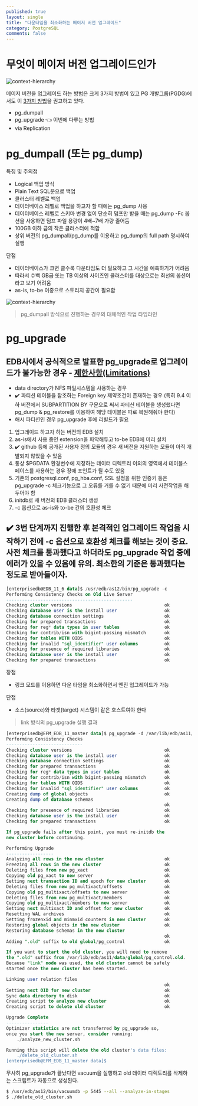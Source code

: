 ```yaml
---
published: true
layout: single
title: "다운타임을 최소화하는 메이저 버전 업그레이드"
category: PostgreSQL
comments: false
---
```


# 무엇이 메이저 버전 업그레이드인가 

![context-hierarchy](/assets/versions.png)  


메이저 버전을 업그레이드 하는 방법은 크게 3가지 방법이 있고 PG 개발그룹(PGDG)에서도 이 [3가지 방법](https://www.postgresql.org/docs/10/upgrading.html)을 권고하고 있다. 

- pg_dumpall
- pg_upgrade 👈 이번에 다루는 방법 
- via Replication


# pg_dumpall (또는 pg_dump) 
특징 및 주의점 
- Logical 백업 방식 
- Plain Text SQL문으로 백업
- 클러스터 레벨로 백업
- 데이터베이스 레벨로 백업을 하고자 할 때에는 pg_dump 사용  
- 데이터베이스 레벨로 스키마 변경 없이 단순히 덤프만 받을 때는 pg_dump -Fc 옵션을 사용하면 덤프 파일 용량이 4배~7배 가량 줄어듬 
- 100GB 이하 급의 작은 클러스터에 적합   
- 상위 버전의 pg_dumpall/pg_dump를 이용하고 pg_dump의 full path 명시하여 실행

단점 
- 데이터베이스가 크면 클수록 다운타임도 더 필요하고 그 시간을 예측하기가 어려움    
- 따라서 수백 GB급 또는 TB 이상의 사이즈인 클러스터를 대상으로는 최선의 옵션이라고 보기 어려움
- as-is, to-be 이중으로 스토리지 공간이 필요함   

  
![context-hierarchy](/assets/downtime_1.png)  
> pg_dumpall 방식으로 진행하는 경우의 대체적인 작업 타임라인

# pg_upgrade

## EDB사에서 공식적으로 발표한 pg_upgrade로 업그레이드가 불가능한 경우 - [제한사항(Limitations)](https://www.enterprisedb.com/edb-docs/d/edb-postgres-advanced-server/installation-getting-started/upgrade-guide/12/EDB_Postgres_Advanced_Server_Upgrade_Guide.1.06.html) 

- data directory가 NFS 파일시스템을 사용하는 경우
- ✔️ 파티션 테이블을 참조하는 Foreign key 제약조건이 존재하는 경우 (특히 9.4 이하 버전에서 SUBPARTITION BY 구문으로 써서 파티션 테이블을 생성했다면 pg_dump & pg_restore를 이용하여 해당 테이블은 따로 복원해줘야 한다)
- 해시 파티션인 경우 pg_upgrade 후에 리빌드가 필요 


1. 업그레이드 하고자 하는 버전의 EDB 설치 
2. as-is에서 사용 중인 extension을 파악해두고 to-be EDB에 미리 설치 
3. ✔️ github 등에 공개된 사용자 정의 모듈의 경우 새 버전을 지원하는 모듈이 아직 개발되지 않았을 수 있음
4. 통상 $PGDATA 환경변수에 지정하는 데이터 디렉토리 이외의 영역에서 테이블스페이스를 사용하는 경우 장애 포인트가 될 수도 있음
5. 기존의 postgresql.conf, pg_hba.conf, SSL 설정을 위한 인증키 등은 pg_upgrade -c 체크기능으로 그 오류를 거를 수 없기 때문에 미리 사전작업을 해두어야 함 
6. initdb로 새 버전의 EDB 클러스터 생성 
7. -c 옵션으로 as-is와 to-be 간의 호환성 체크   

## ✔️ 3번 단계까지 진행한 후 본격적인 업그레이드 작업을 시작하기 전에 -c 옵션으로 호환성 체크를 해보는 것이 중요. 사전 체크를 통과했다고 하더라도 pg_upgrade 작업 중에 에러가 있을 수 있음에 유의. 최소한의 기준은 통과했다는 정도로 받아들이자. 

```sql 
[enterprisedb@EDB_11_6 data]$ /usr/edb/as12/bin/pg_upgrade -c
Performing Consistency Checks on Old Live Server
------------------------------------------------
Checking cluster versions                                   ok
Checking database user is the install user                  ok
Checking database connection settings                       ok
Checking for prepared transactions                          ok
Checking for reg* data types in user tables                 ok
Checking for contrib/isn with bigint-passing mismatch       ok
Checking for tables WITH OIDS                               ok
Checking for invalid "sql_identifier" user columns          ok
Checking for presence of required libraries                 ok
Checking database user is the install user                  ok
Checking for prepared transactions                          ok
```

장점 
- 링크 모드를 이용하면 다운 타임을 최소화하면서 엔진 업그레이드가 가능 

단점 
- 소스(source)와 타겟(target) 시스템이 같은 호스트여야 한다 


>link 방식의 pg_upgrade 실행 결과 
```sql 
[enterprisedb@EFM_EDB_11_master data]$ pg_upgrade -d /var/lib/edb/as11/data -D /var/lib/edb/as12/data -b /usr/edb/as11/bin -B /usr/edb/as12/bin -p 5444 -P 5445 -j 2 --link
Performing Consistency Checks
-----------------------------
Checking cluster versions                                   ok
Checking database user is the install user                  ok
Checking database connection settings                       ok
Checking for prepared transactions                          ok
Checking for reg* data types in user tables                 ok
Checking for contrib/isn with bigint-passing mismatch       ok
Checking for tables WITH OIDS                               ok
Checking for invalid "sql_identifier" user columns          ok
Creating dump of global objects                             ok
Creating dump of database schemas
                                                            ok
Checking for presence of required libraries                 ok
Checking database user is the install user                  ok
Checking for prepared transactions                          ok

If pg_upgrade fails after this point, you must re-initdb the
new cluster before continuing.

Performing Upgrade
------------------
Analyzing all rows in the new cluster                       ok
Freezing all rows in the new cluster                        ok
Deleting files from new pg_xact                             ok
Copying old pg_xact to new server                           ok
Setting next transaction ID and epoch for new cluster       ok
Deleting files from new pg_multixact/offsets                ok
Copying old pg_multixact/offsets to new server              ok
Deleting files from new pg_multixact/members                ok
Copying old pg_multixact/members to new server              ok
Setting next multixact ID and offset for new cluster        ok
Resetting WAL archives                                      ok
Setting frozenxid and minmxid counters in new cluster       ok
Restoring global objects in the new cluster                 ok
Restoring database schemas in the new cluster
                                                            ok
Adding ".old" suffix to old global/pg_control               ok

If you want to start the old cluster, you will need to remove
the ".old" suffix from /var/lib/edb/as11/data/global/pg_control.old.
Because "link" mode was used, the old cluster cannot be safely
started once the new cluster has been started.

Linking user relation files
                                                            ok
Setting next OID for new cluster                            ok
Sync data directory to disk                                 ok
Creating script to analyze new cluster                      ok
Creating script to delete old cluster                       ok

Upgrade Complete
----------------
Optimizer statistics are not transferred by pg_upgrade so,
once you start the new server, consider running:
    ./analyze_new_cluster.sh

Running this script will delete the old cluster's data files:
    ./delete_old_cluster.sh
[enterprisedb@EFM_EDB_11_master data]$
```
무사히 pg_upgrade가 끝났다면 vacuum을 실행하고 old 데이터 디렉토리를 삭제하는 스크립트가 자동으로 생성된다. 
```bash 
$ /usr/edb/as12/bin/vacuumdb -p 5445 --all --analyze-in-stages
$ ./delete_old_cluster.sh
```